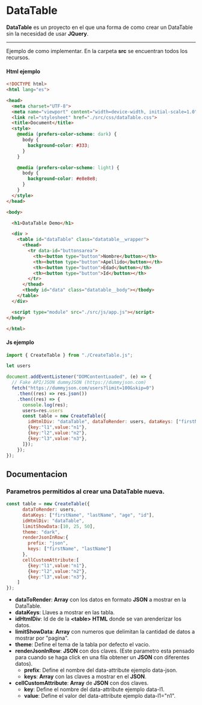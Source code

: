 # DataTable

__DataTable__ es un proyecto en el que una forma de como crear un DataTable sin la necesidad de usar __JQuery__.

---

Ejemplo de como implementar. En la carpeta __src__ se encuentran todos los recursos.

#### Html ejemplo
```html
<!DOCTYPE html>
<html lang="es">

<head>
  <meta charset="UTF-8">
  <meta name="viewport" content="width=device-width, initial-scale=1.0">
  <link rel="stylesheet" href="./src/css/dataTable.css">
  <title>Document</title>
  <style>
    @media (prefers-color-scheme: dark) {
      body {
        background-color: #333;
      }
    }

    @media (prefers-color-scheme: light) {
      body {
        background-color: #e8e8e8;
      }
    }
  </style>
</head>

<body>

  <h1>DataTable Demo</h1>

  <div >
    <table id="dataTable" class="datatable__wrapper">
      <thead>
        <tr data-id="buttonsarea">
          <th><button type="button">Nombre</button></th>
          <th><button type="button">Apellido</button></th>
          <th><button type="button">Edad</button></th>
          <th><button type="button">Id</button></th>
        </tr>
      </thead>
      <tbody id="data" class="datatable__body"></tbody>
    </table>
  </div>

  <script type="module" src="./src/js/app.js"></script>
</body>

</html>
```

#### Js ejemplo
```js
import { CreateTable } from "./CreateTable.js";

let users

document.addEventListener("DOMContentLoaded", (e) => {
  // Fake API/JSON dummyJSON (https://dummyjson.com)
  fetch("https://dummyjson.com/users?limit=100&skip=0")
    .then((res) => res.json())
    .then((res) => {
      console.log(res);
      users=res.users
      const table = new CreateTable({
        idHtmlDiv: "dataTable", dataToRender: users, dataKeys: ["firstName", "lastName", "age", "id"], theme: "dark", cellCustomAttribute:[
        {key:"l1",value:"n1"},
        {key:"l2",value:"n2"},
        {key:"l3",value:"n3"},
      ]});
    });
});

```

## Documentacion

### Parametros permitidos al crear una __DataTable__ nueva.

```js
const table = new CreateTable({
      dataToRender: users, 
      dataKeys: ["firstName", "lastName", "age", "id"], 
      idHtmlDiv: "dataTable", 
      limitShowData:[10, 25, 50],
      theme: "dark", 
      renderJsonInRow:{ 
        prefix: "json", 
        keys: ["firstName", "lastName"] 
      },
      cellCustomAttribute:[
        {key:"l1",value:"n1"},
        {key:"l2",value:"n2"},
        {key:"l3",value:"n3"},
    ]
});
```

+ __dataToRender__: __Array__ con los datos en formato __JSON__ a mostrar en la DataTable.
+ __dataKeys__: Llaves a mostrar en las tabla.
+ __idHtmlDiv__: Id de de la __\<table>__ __HTML__ donde se van arenderizar los datos.
+ __limitShowData__: __Array__ con numeros que delimitan la cantidad de datos a mostrar por "pagina".
+ __theme__: Define el tema de la tabla por defecto el vacio.
+ __renderJsonInRow__: __JSON__ con dos claves. (Este parametro esta pensado para cuando se haga click en una fila obtener un __JSON__ con diferentes datos).
  + __prefix__: Define el nombre del data-attribute ejemplo data-json.
  + __keys__: __Array__ con las claves a mostrar en el __JSON__.
+ __cellCustomAttribute__: __Array__ de __JSON__ con dos claves.
  + __key__: Define el nombre del data-attribute ejemplo data-l1.
  + __value__: Define el valor del data-attribute ejemplo data-l1="n1".